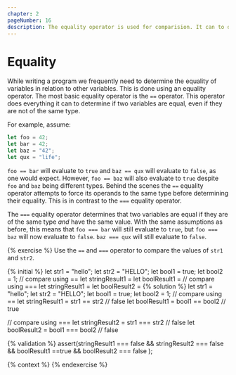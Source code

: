 ```yaml
---
chapter: 2
pageNumber: 16
description: The equality operator is used for comparision. It can to determine if two variables are equal, even if they are not of the same type.
---
```


# Equality

While writing a program we frequently need to determine the equality of variables in relation to other variables. This is done using an equality operator. The most basic equality operator is the `==` operator. This operator does everything it can to determine if two variables are equal, even if they are not of the same type.

For example, assume:

```javascript
let foo = 42;
let bar = 42;
let baz = "42";
let qux = "life";
```

`foo == bar` will evaluate to `true` and `baz == qux` will evaluate to `false`, as one would expect. However, `foo == baz` will also evaluate to `true` despite `foo` and `baz` being different types. Behind the scenes the `==` equality operator attempts to force its operands to the same type before determining their equality. This is in contrast to the `===` equality operator.

The `===` equality operator determines that two variables are equal if they are of the same type _and_ have the same value. With the same assumptions as before, this means that `foo === bar` will still evaluate to `true`, but `foo === baz` will now evaluate to `false`. `baz === qux` will still evaluate to `false`.

{% exercise %}
Use the `==` and `===` operator to compare the values of `str1` and `str2`.

{% initial %}
let str1 = "hello";
let str2 = "HELLO";
let bool1 = true;
let bool2 = 1;
// compare using ==
let stringResult1 =
let boolResult1 =
// compare using ===
let stringResult1 =
let boolResult2 = 
{% solution %}
let str1 = "hello";
let str2 = "HELLO";
let bool1 = true;
let bool2 = 1;
// compare using ==
let stringResult1 = str1 == str2 // false
let boolResult1 =  bool1 == bool2 // true

// compare using ===
let stringResult2 = str1 === str2 // false
let boolResult2 = bool1 === bool2 // false


{% validation %}
assert(stringResult1 === false && stringResult2 === false && boolResult1 ==true &&  boolResult2 === false );

{% context %}
{% endexercise %}
